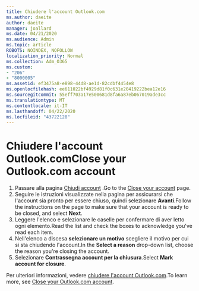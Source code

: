 ```yaml
---
title: Chiudere l'account Outlook.com
ms.author: daeite
author: daeite
manager: joallard
ms.date: 04/21/2020
ms.audience: Admin
ms.topic: article
ROBOTS: NOINDEX, NOFOLLOW
localization_priority: Normal
ms.collection: Adm_O365
ms.custom:
- "206"
- "8000005"
ms.assetid: ef3475a8-e898-44d8-ae1d-82cdbf4454e8
ms.openlocfilehash: ee611022bf4929d81f0c631e20419222bea12e16
ms.sourcegitcommit: 55eff703a17e500681d8fa6a87eb067019ade3cc
ms.translationtype: MT
ms.contentlocale: it-IT
ms.lasthandoff: 04/22/2020
ms.locfileid: "43722128"
---
```

# <a name="close-your-outlookcom-account"></a><span data-ttu-id="5b9f5-102">Chiudere l'account Outlook.com</span><span class="sxs-lookup"><span data-stu-id="5b9f5-102">Close your Outlook.com account</span></span>

1. <span data-ttu-id="5b9f5-103">Passare alla pagina [Chiudi account](https://go.microsoft.com/fwlink/p/?linkid=845493) .</span><span class="sxs-lookup"><span data-stu-id="5b9f5-103">Go to the [Close your account](https://go.microsoft.com/fwlink/p/?linkid=845493) page.</span></span>
2. <span data-ttu-id="5b9f5-104">Seguire le istruzioni visualizzate nella pagina per assicurarsi che l'account sia pronto per essere chiuso, quindi selezionare **Avanti**.</span><span class="sxs-lookup"><span data-stu-id="5b9f5-104">Follow the instructions on the page to make sure that your account is ready to be closed, and select **Next**.</span></span>
3. <span data-ttu-id="5b9f5-105">Leggere l'elenco e selezionare le caselle per confermare di aver letto ogni elemento.</span><span class="sxs-lookup"><span data-stu-id="5b9f5-105">Read the list and check the boxes to acknowledge you've read each item.</span></span>
4. <span data-ttu-id="5b9f5-106">Nell'elenco a discesa **selezionare un motivo** scegliere il motivo per cui si sta chiudendo l'account.</span><span class="sxs-lookup"><span data-stu-id="5b9f5-106">In the **Select a reason** drop-down list, choose the reason you're closing the account.</span></span>
5. <span data-ttu-id="5b9f5-107">Selezionare **Contrassegna account per la chiusura**.</span><span class="sxs-lookup"><span data-stu-id="5b9f5-107">Select **Mark account for closure**.</span></span>

<span data-ttu-id="5b9f5-108">Per ulteriori informazioni, vedere [chiudere l'account Outlook.com](https://support.office.com/article/564b801e-2a47-4cb2-afa8-12ead3185038?wt.mc_id=Office_Outlook_com_Alchemy).</span><span class="sxs-lookup"><span data-stu-id="5b9f5-108">To learn more, see [Close your Outlook.com account](https://support.office.com/article/564b801e-2a47-4cb2-afa8-12ead3185038?wt.mc_id=Office_Outlook_com_Alchemy).</span></span>
  